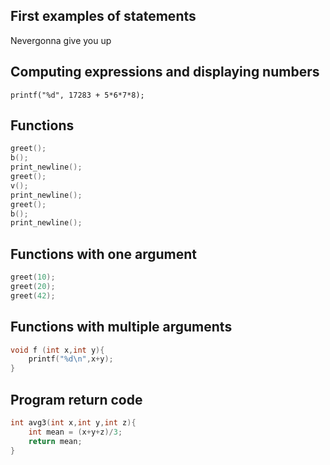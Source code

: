 ## First examples of statements

Nevergonna give you up




## Computing expressions and displaying numbers

`printf("%d", 17283 + 5*6*7*8);`

 

## Functions

````c
greet();
b();
print_newline();
greet();
v();
print_newline();
greet();
b();
print_newline(); 
````



## Functions with one argument

````c
greet(10);
greet(20);
greet(42);
````



## Functions with multiple arguments

````C
void f (int x,int y){
    printf("%d\n",x+y);
}

````



## Program return code

```` c
int avg3(int x,int y,int z){
    int mean = (x+y+z)/3;
    return mean;
}
````





















